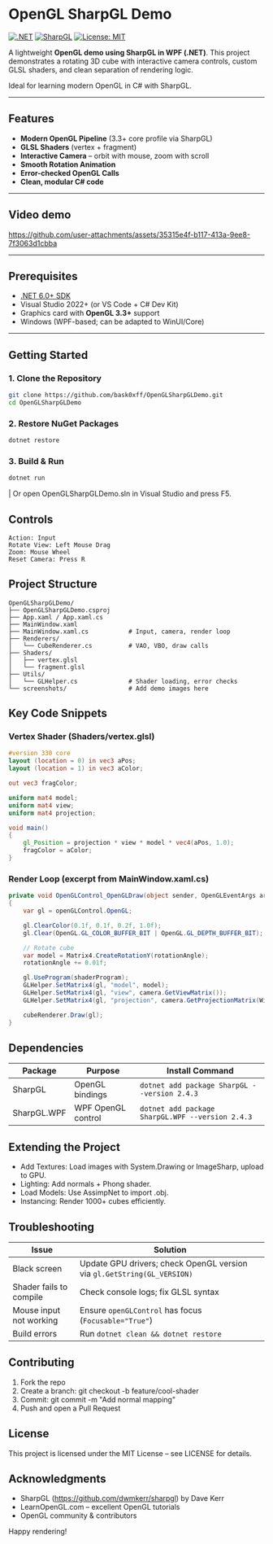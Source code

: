 # OpenGL SharpGL Demo

[![.NET](https://img.shields.io/badge/.NET-6.0%2B-blue)](https://dotnet.microsoft.com/download)
[![SharpGL](https://img.shields.io/badge/SharpGL-2.4.3-green)](https://www.nuget.org/packages/SharpGL)
[![License: MIT](https://img.shields.io/badge/License-MIT-yellow.svg)](https://opensource.org/licenses/MIT)

A lightweight **OpenGL demo using SharpGL in WPF (.NET)**. This project demonstrates a rotating 3D cube with interactive camera controls, custom GLSL shaders, and clean separation of rendering logic.

Ideal for learning modern OpenGL in C# with SharpGL.

---

## Features

- **Modern OpenGL Pipeline** (3.3+ core profile via SharpGL)
- **GLSL Shaders** (vertex + fragment)
- **Interactive Camera** – orbit with mouse, zoom with scroll
- **Smooth Rotation Animation**
- **Error-checked OpenGL Calls**
- **Clean, modular C# code**

---

## Video demo
https://github.com/user-attachments/assets/35315e4f-b117-413a-9ee8-7f3063d1cbba

---

## Prerequisites

- [.NET 6.0+ SDK](https://dotnet.microsoft.com/download)
- Visual Studio 2022+ (or VS Code + C# Dev Kit)
- Graphics card with **OpenGL 3.3+** support
- Windows (WPF-based; can be adapted to WinUI/Core)

---

## Getting Started

### 1. Clone the Repository

```bash
git clone https://github.com/bask0xff/OpenGLSharpGLDemo.git
cd OpenGLSharpGLDemo
```
### 2. Restore NuGet Packages
```bash
dotnet restore
```
### 3. Build & Run
```bash
dotnet run
```
| Or open OpenGLSharpGLDemo.sln in Visual Studio and press F5.

## Controls
```
Action: Input
Rotate View: Left Mouse Drag
Zoom: Mouse Wheel
Reset Camera: Press R
```
## Project Structure
```
OpenGLSharpGLDemo/
├── OpenGLSharpGLDemo.csproj
├── App.xaml / App.xaml.cs
├── MainWindow.xaml
├── MainWindow.xaml.cs           # Input, camera, render loop
├── Renderers/
│   └── CubeRenderer.cs          # VAO, VBO, draw calls
├── Shaders/
│   ├── vertex.glsl
│   └── fragment.glsl
├── Utils/
│   └── GLHelper.cs              # Shader loading, error checks
└── screenshots/                 # Add demo images here
```
## Key Code Snippets
### Vertex Shader (Shaders/vertex.glsl)
```glsl
#version 330 core
layout (location = 0) in vec3 aPos;
layout (location = 1) in vec3 aColor;

out vec3 fragColor;

uniform mat4 model;
uniform mat4 view;
uniform mat4 projection;

void main()
{
    gl_Position = projection * view * model * vec4(aPos, 1.0);
    fragColor = aColor;
}
```
### Render Loop (excerpt from MainWindow.xaml.cs)
```csharp
private void OpenGLControl_OpenGLDraw(object sender, OpenGLEventArgs args)
{
    var gl = openGLControl.OpenGL;

    gl.ClearColor(0.1f, 0.1f, 0.2f, 1.0f);
    gl.Clear(OpenGL.GL_COLOR_BUFFER_BIT | OpenGL.GL_DEPTH_BUFFER_BIT);

    // Rotate cube
    var model = Matrix4.CreateRotationY(rotationAngle);
    rotationAngle += 0.01f;

    gl.UseProgram(shaderProgram);
    GLHelper.SetMatrix4(gl, "model", model);
    GLHelper.SetMatrix4(gl, "view", camera.GetViewMatrix());
    GLHelper.SetMatrix4(gl, "projection", camera.GetProjectionMatrix(Width, Height));

    cubeRenderer.Draw(gl);
}
```
## Dependencies

| Package       | Purpose               | Install Command                                      |
|---------------|-----------------------|------------------------------------------------------|
| SharpGL       | OpenGL bindings       | `dotnet add package SharpGL --version 2.4.3`         |
| SharpGL.WPF   | WPF OpenGL control    | `dotnet add package SharpGL.WPF --version 2.4.3`     |

## Extending the Project
- Add Textures: Load images with System.Drawing or ImageSharp, upload to GPU.
- Lighting: Add normals + Phong shader.
- Load Models: Use AssimpNet to import .obj.
- Instancing: Render 1000+ cubes efficiently.

## Troubleshooting
| Issue                        | Solution                                                                 |
|------------------------------|--------------------------------------------------------------------------|
| Black screen                 | Update GPU drivers; check OpenGL version via `gl.GetString(GL_VERSION)`  |
| Shader fails to compile      | Check console logs; fix GLSL syntax                                      |
| Mouse input not working      | Ensure `openGLControl` has focus (`Focusable="True"`)                    |
| Build errors                 | Run `dotnet clean && dotnet restore`                                     |

## Contributing
1. Fork the repo
2. Create a branch: git checkout -b feature/cool-shader
3. Commit: git commit -m "Add normal mapping"
4. Push and open a Pull Request

## License
This project is licensed under the MIT License – see LICENSE for details.

## Acknowledgments
- SharpGL (https://github.com/dwmkerr/sharpgl) by Dave Kerr
- LearnOpenGL.com – excellent OpenGL tutorials
- OpenGL community & contributors

Happy rendering!
